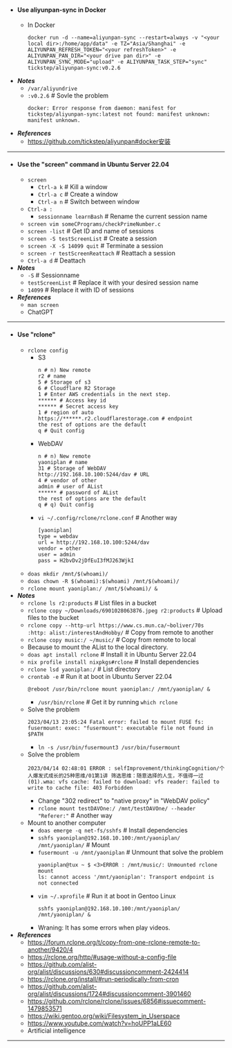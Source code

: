 - #### Use aliyunpan-sync in Docker
    - In Docker
      ```
      docker run -d --name=aliyunpan-sync --restart=always -v "<your local dir>:/home/app/data" -e TZ="Asia/Shanghai" -e ALIYUNPAN_REFRESH_TOKEN="<your refreshToken>" -e ALIYUNPAN_PAN_DIR="<your drive pan dir>" -e ALIYUNPAN_SYNC_MODE="upload" -e ALIYUNPAN_TASK_STEP="sync" tickstep/aliyunpan-sync:v0.2.6
      ```
- ***Notes***
    - `/var/aliyundrive`
    - `:v0.2.6` # Sovle the problem
      ```
      docker: Error response from daemon: manifest for tickstep/aliyunpan-sync:latest not found: manifest unknown: manifest unknown.
      ```
- ***References***
    - https://github.com/tickstep/aliyunpan#docker安装
- ---
- #### Use the "screen" command in Ubuntu Server 22.04
    - `screen`
        - `Ctrl-a k` # Kill a window
        - `Ctrl-a c` # Create a window
        - `Ctrl-a n` # Switch between window
    - `Ctrl-a :`
        - `sessionname learnBash` # Rename the current session name
    - `screen vim someCPrograms/checkPrimeNumber.c`
    - `screen -list` # Get ID and name of sessions
    - `screen -S testScreenList` # Create a session
    - `screen -X -S 14099 quit` # Terminate a session
    - `screen -r testScreenReattach` # Reattach a session
    - `Ctrl-a d` # Deattach
- ***Notes***
    - `-S` # Sessionname
    - `testScreenList` # Replace it with your desired session name
    - `14099` # Replace it with ID of sessions
- ***References***
    - `man screen`
    - ChatGPT
- ---
- #### Use "rclone"
    - `rclone config`
        - S3
          ```
          n # n) New remote
          r2 # name
          5 # Storage of s3
          6 # Cloudflare R2 Storage
          1 # Enter AWS credentials in the next step.
          ****** # Access key id
          ****** # Secret access key
          1 # region of auto
          https://******.r2.cloudflarestorage.com # endpoint
          the rest of options are the default
          q # Quit config
          ```
        - WebDAV
          ```
          n # n) New remote
          yaoniplan # name
          31 # Storage of WebDAV
          http://192.168.10.100:5244/dav # URL
          4 # vendor of other
          admin # user of AList
          ****** # password of AList
          the rest of options are the default
          q # q) Quit config
          ```
        - `vi ~/.config/rclone/rclone.conf` # Another way
          ```
          [yaoniplan]
          type = webdav
          url = http://192.168.10.100:5244/dav
          vendor = other
          user = admin
          pass = H2bvDv2jDfEuI3fMJ263WjkI
          ```
    - `doas mkdir /mnt/$(whoami)/`
    - `doas chown -R $(whoami):$(whoami) /mnt/$(whoami)/`
    - `rclone mount yaoniplan:/ /mnt/$(whoami)/ &`
- ***Notes***
    - `rclone ls r2:products` # List files in a bucket
    - `rclone copy ~/Downloads/6901028063876.jpeg r2:products` # Upload files to the bucket
    - `rclone copy --http-url https://www.cs.mun.ca/~boliver/70s :http: alist:/interestAndHobby/` # Copy from remote to another
    - `rclone copy music:/ ~/music/` # Copy from remote to local
    - Because to mount the AList to the local directory.
    - `doas apt install rclone` # Install it in Ubuntu Server 22.04
    - `nix profile install nixpkgs#rclone` # Install dependencies
    - `rclone lsd yaoniplan:/` # List directory
    - `crontab -e` # Run it at boot in Ubuntu Server 22.04
      ```
      @reboot /usr/bin/rclone mount yaoniplan:/ /mnt/yaoniplan/ &
      ```
        - `/usr/bin/rclone` # Get it by running `which rclone`
    - Solve the problem
      ```
      2023/04/13 23:05:24 Fatal error: failed to mount FUSE fs: fusermount: exec: "fusermount": executable file not found in $PATH
      ```
        - `ln -s /usr/bin/fusermount3 /usr/bin/fusermount`
    - Solve the problem
      ```
      2023/04/14 02:48:01 ERROR : selfImprovement/thinkingCognition/个人爆发式成长的25种思维/01第1讲 筛选思维：随意选择的人生，不值得一过(01).wma: vfs cache: failed to download: vfs reader: failed to write to cache file: 403 Forbidden
      ```
        - Change "302 redirect" to "native proxy" in "WebDAV policy"
        - `rclone mount testDAVOne:/ /mnt/testDAVOne/ --header "Referer:"` # Another way
    - Mount to another computer
        - `doas emerge -q net-fs/sshfs` # Install dependencies
        - `sshfs yaoniplan@192.168.10.100:/mnt/yaoniplan/ /mnt/yaoniplan/` # Mount
        - `fusermount -u /mnt/yaoniplan` # Unmount that solve the problem
          ```
          yaoniplan@tux ~ $ <3>ERROR : /mnt/music/: Unmounted rclone mount
          ls: cannot access '/mnt/yaoniplan': Transport endpoint is not connected

          ```
        - `vim ~/.xprofile` # Run it at boot in Gentoo Linux
          ```
          sshfs yaoniplan@192.168.10.100:/mnt/yaoniplan/ /mnt/yaoniplan/ &
          ```
        - Wraning: It has some errors when play videos.
- ***References***
    - https://forum.rclone.org/t/copy-from-one-rclone-remote-to-another/9420/4
    - https://rclone.org/http/#usage-without-a-config-file
    - https://github.com/alist-org/alist/discussions/630#discussioncomment-2424414
    - https://rclone.org/install/#run-periodically-from-cron
    - https://github.com/alist-org/alist/discussions/1724#discussioncomment-3901460
    - https://github.com/rclone/rclone/issues/6856#issuecomment-1479853571
    - https://wiki.gentoo.org/wiki/Filesystem_in_Userspace
    - https://www.youtube.com/watch?v=hoUPP1aLE60
    - Artificial intelligence
- ---

